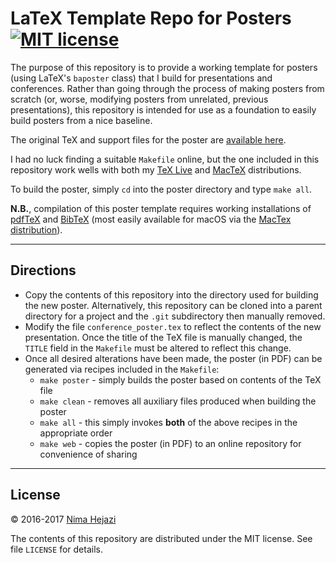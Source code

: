 # LaTeX Template Repo for Posters [![MIT license](http://img.shields.io/badge/license-MIT-brightgreen.svg)](http://opensource.org/licenses/MIT)

The purpose of this repository is to provide a working template for posters
(using LaTeX's `baposter` class) that I build for presentations and conferences.
Rather than going through the process of making posters from scratch (or, worse,
modifying posters from unrelated, previous presentations), this repository is
intended for use as a foundation to easily build posters from a nice baseline.

The original TeX and support files for the poster are [available
here](http://www.latextemplates.com/template/baposter-landscape-poster).

I had no luck finding a suitable `Makefile` online, but the one included in this
repository work wells with both my [TeX Live](https://www.tug.org/texlive/)
and [MacTeX](https://tug.org/mactex/) distributions.

To build the poster, simply `cd` into the poster directory and type `make all`.

__N.B.__, compilation of this poster template requires working installations of
[pdfTeX](https://www.tug.org/applications/pdftex/) and
[BibTeX](http://www.bibtex.org) (most easily available for macOS via the [MacTex
distribution](https://tug.org/mactex/)).

---

## Directions

* Copy the contents of this repository into the directory used for building the
    new poster. Alternatively, this repository can be cloned into a parent
    directory for a project and the `.git` subdirectory then manually removed.
* Modify the file `conference_poster.tex` to reflect the contents of the new
    presentation. Once the title of the TeX file is manually changed, the
    `TITLE` field in the `Makefile` must be altered to reflect this change.
* Once all desired alterations have been made, the poster (in PDF) can be
    generated via recipes included in the `Makefile`:
    * `make poster` - simply builds the poster based on contents of the TeX file
    * `make clean` - removes all auxiliary files produced when building the
        poster
    * `make all` - this simply invokes __both__ of the above recipes in the
        appropriate order
    * `make web` - copies the poster (in PDF) to an online repository for
        convenience of sharing

---

## License

&copy; 2016-2017 [Nima Hejazi](http://nimahejazi.org)

The contents of this repository are distributed under the MIT license. See file
`LICENSE` for details.
